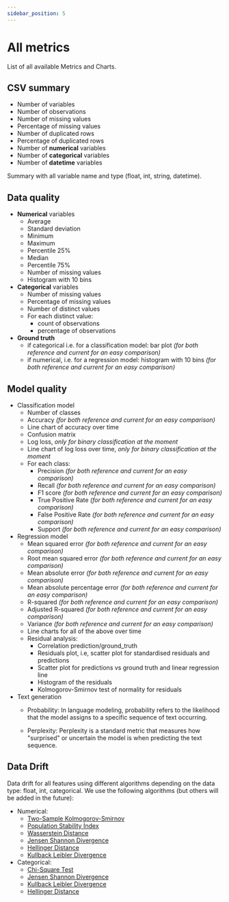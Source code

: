 ```yaml
---
sidebar_position: 5
---
```


# All metrics
List of all available Metrics and Charts.

## CSV summary

* Number of variables
* Number of observations
* Number of missing values
* Percentage of missing values
* Number of duplicated rows
* Percentage of duplicated rows
* Number of **numerical** variables
* Number of **categorical** variables
* Number of **datetime** variables

Summary with all variable name and type (float, int, string, datetime).

## Data quality

* **Numerical** variables
  * Average
  * Standard deviation
  * Minimum
  * Maximum
  * Percentile 25%
  * Median
  * Percentile 75%
  * Number of missing values
  * Histogram with 10 bins
* **Categorical** variables
  * Number of missing values
  * Percentage of missing values
  * Number of distinct values
  * For each distinct value:
    * count of observations
    * percentage of observations
* **Ground truth**
  * if categorical i.e. for a classification model: bar plot *(for both reference and current for an easy comparison)*
  * if numerical, i.e. for a regression model: histogram with 10 bins *(for both reference and current for an easy comparison)*

## Model quality

* Classification model
  * Number of classes
  * Accuracy *(for both reference and current for an easy comparison)*
  * Line chart of accuracy over time
  * Confusion matrix
  * Log loss, *only for binary classification at the moment*
  * Line chart of log loss over time, *only for binary classification at the moment*
  * For each class:
    * Precision *(for both reference and current for an easy comparison)*
    * Recall *(for both reference and current for an easy comparison)*
    * F1 score *(for both reference and current for an easy comparison)*
    * True Positive Rate *(for both reference and current for an easy comparison)*
    * False Positive Rate *(for both reference and current for an easy comparison)*
    * Support *(for both reference and current for an easy comparison)*
* Regression model
  * Mean squared error *(for both reference and current for an easy comparison)*
  * Root mean squared error *(for both reference and current for an easy comparison)*
  * Mean absolute error *(for both reference and current for an easy comparison)*
  * Mean absolute percentage error *(for both reference and current for an easy comparison)*
  * R-squared *(for both reference and current for an easy comparison)*
  * Adjusted R-squared *(for both reference and current for an easy comparison)*
  * Variance *(for both reference and current for an easy comparison)*
  * Line charts for all of the above over time
  * Residual analysis:
    * Correlation prediction/ground_truth
    * Residuals plot, i.e, scatter plot for standardised residuals and predictions
    * Scatter plot for predictions vs ground truth and linear regression line
    * Histogram of the residuals
    * Kolmogorov-Smirnov test of normality for residuals
* Text generation
  * Probability: In language modeling, probability refers to the likelihood that the model assigns to a specific sequence of text occurring.

  * Perplexity: Perplexity is a standard metric that measures how "surprised" or uncertain the model is when predicting the text sequence. 

## Data Drift

Data drift for all features using different algorithms depending on the data type: float, int, categorical. We use the following algorithms (but others will be added in the future):
- Numerical: 
  * [Two-Sample Kolmogorov-Smirnov](https://en.wikipedia.org/wiki/Kolmogorov%E2%80%93Smirnov_test#Two-sample_Kolmogorov%E2%80%93Smirnov_test)
  * [Population Stability Index](https://scholarworks.wmich.edu/dissertations/3208/)
  * [Wasserstein Distance](https://en.wikipedia.org/wiki/Wasserstein_metric)
  * [Jensen Shannon Divergence](https://en.wikipedia.org/wiki/Jensen%E2%80%93Shannon_divergence)
  * [Hellinger Distance](https://en.wikipedia.org/wiki/Hellinger_distance)
  * [Kullback Leibler Divergence](https://en.wikipedia.org/wiki/Kullback%E2%80%93Leibler_divergence)
- Categorical:
  * [Chi-Square Test](https://en.wikipedia.org/wiki/Pearson%27s_chi-squared_test)
  * [Jensen Shannon Divergence](https://en.wikipedia.org/wiki/Jensen%E2%80%93Shannon_divergence)
  * [Kullback Leibler Divergence](https://en.wikipedia.org/wiki/Kullback%E2%80%93Leibler_divergence)
  * [Hellinger Distance](https://en.wikipedia.org/wiki/Hellinger_distance)
